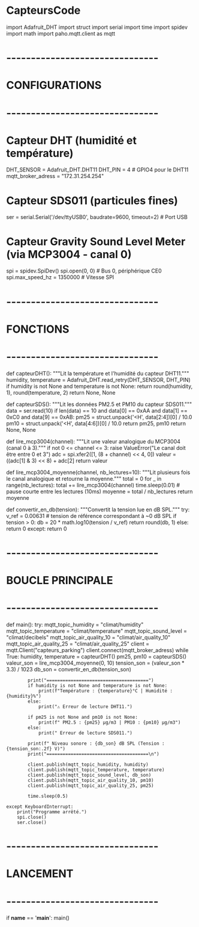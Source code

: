 # CapteursCode
import Adafruit_DHT
import struct
import serial
import time
import spidev
import math
import paho.mqtt.client as mqtt

# -------------------------------
# CONFIGURATIONS
# -------------------------------

# Capteur DHT (humidité et température)
DHT_SENSOR = Adafruit_DHT.DHT11
DHT_PIN = 4  # GPIO4 pour le DHT11
mqtt_broker_adress = "172.31.254.254"

# Capteur SDS011 (particules fines)
ser = serial.Serial('/dev/ttyUSB0', baudrate=9600, timeout=2)  # Port USB

# Capteur Gravity Sound Level Meter (via MCP3004 - canal 0)
spi = spidev.SpiDev()
spi.open(0, 0)  # Bus 0, périphérique CE0
spi.max_speed_hz = 1350000  # Vitesse SPI


# -------------------------------
# FONCTIONS
# -------------------------------

def capteurDHT():
    """Lit la température et l'humidité du capteur DHT11."""
    humidity, temperature = Adafruit_DHT.read_retry(DHT_SENSOR, DHT_PIN)
    if humidity is not None and temperature is not None:
        return round(humidity, 1), round(temperature, 2)
    return None, None

def capteurSDS():
    """Lit les données PM2.5 et PM10 du capteur SDS011."""
    data = ser.read(10)
    if len(data) == 10 and data[0] == 0xAA and data[1] == 0xC0 and data[9] == 0xAB:
        pm25 = struct.unpack('<H', data[2:4])[0] / 10.0
        pm10 = struct.unpack('<H', data[4:6])[0] / 10.0
        return pm25, pm10
    return None, None


def lire_mcp3004(channel):
    """Lit une valeur analogique du MCP3004 (canal 0 à 3)."""
    if not 0 <= channel <= 3:
        raise ValueError("Le canal doit être entre 0 et 3")
    adc = spi.xfer2([1, (8 + channel) << 4, 0])
    valeur = ((adc[1] & 3) << 8) + adc[2]
    return valeur


def lire_mcp3004_moyenne(channel, nb_lectures=10):
    """Lit plusieurs fois le canal analogique et retourne la moyenne."""
    total = 0
    for _ in range(nb_lectures):
        total += lire_mcp3004(channel)
        time.sleep(0.01)  # pause courte entre les lectures (10ms)
    moyenne = total / nb_lectures
    return moyenne


def convertir_en_db(tension):
    """Convertit la tension lue en dB SPL."""
    try:
        v_ref = 0.00631  # tension de référence correspondant à ~0 dB SPL
        if tension > 0:
            db = 20 * math.log10(tension / v_ref)
            return round(db, 1)
        else:
            return 0
    except:
        return 0


# -------------------------------
# BOUCLE PRINCIPALE
# -------------------------------

def main():
    try:
        mqtt_topic_humidity = "climat/humidity"
        mqtt_topic_temperature = "climat/temperature"
        mqtt_topic_sound_level = "climat/decibels"
        mqtt_topic_air_quality_10 = "climat/air_quality_10"
        mqtt_topic_air_quality_25 = "climat/air_quality_25"
        client = mqtt.Client("capteurs_parking")
        client.connect(mqtt_broker_adress)
        while True:
            humidity, temperature = capteurDHT()
            pm25, pm10 = capteurSDS()
            valeur_son = lire_mcp3004_moyenne(0, 10)
            tension_son = (valeur_son * 3.3) / 1023
            db_son = convertir_en_db(tension_son)

            print("======================================")
            if humidity is not None and temperature is not None:
                print(f"Température : {temperature}°C | Humidité : {humidity}%")
            else:
                print("⚠️ Erreur de lecture DHT11.")

            if pm25 is not None and pm10 is not None:
                print(f" PM2.5 : {pm25} µg/m3 | PM10 : {pm10} µg/m3")
            else:
                print("️ Erreur de lecture SDS011.")

            print(f" Niveau sonore : {db_son} dB SPL (Tension : {tension_son:.2f} V)")
            print("======================================\n")
            
            client.publish(mqtt_topic_humidity, humidity)
            client.publish(mqtt_topic_temperature, temperature)
            client.publish(mqtt_topic_sound_level, db_son)
            client.publish(mqtt_topic_air_quality_10, pm10)
            client.publish(mqtt_topic_air_quality_25, pm25)

            time.sleep(0.5)

    except KeyboardInterrupt:
        print("Programme arrêté.")
        spi.close()
        ser.close()

# -------------------------------
# LANCEMENT
# -------------------------------

if __name__ == '__main__':
    main()
